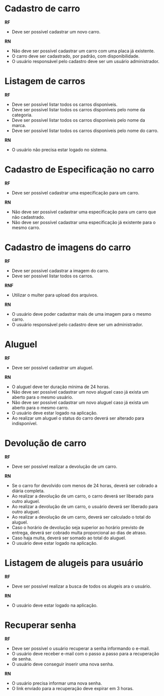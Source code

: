 # Cadastro de carro

**RF**
- Deve ser possível cadastrar um novo carro.

**RN**
- Não deve ser possível cadastrar um carro com uma placa já existente.
- O carro deve ser cadastrado, por padrão, com disponibilidade.
- O usuário responsável pelo cadastro deve ser um usuário administrador.


# Listagem de carros

**RF**
- Deve ser possível listar todos os carros disponíveis.
- Deve ser possível listar todos os carros disponíveis pelo nome da categoria.
- Deve ser possível listar todos os carros disponíveis pelo nome da marca.
- Deve ser possível listar todos os carros disponíveis pelo nome do carro.

**RN**
- O usuário não precisa estar logado no sistema.


# Cadastro de Especificação no carro

**RF**
- Deve ser possível cadastrar uma especificação para um carro.

**RN**
- Não deve ser possível cadastrar uma especificação para um carro que não cadastrado.
- Não deve ser possível cadastrar uma especificação já existente para o mesmo carro.


# Cadastro de imagens do carro

**RF**
- Deve ser possível cadastrar a imagem do carro.
- Deve ser possível listar todos os carros.

**RNF**
- Utilizar o multer para upload dos arquivos.

**RN**
- O usuário deve poder cadastrar mais de uma imagem para o mesmo carro.
- O usuário responsável pelo cadastro deve ser um administrador.


# Aluguel

**RF**
- Deve ser possível cadastrar um aluguel.

**RN**
- O aluguel deve ter duração mínima de 24 horas.
- Não deve ser possível cadastrar um novo aluguel caso já exista um aberto para o mesmo usuário.
- Não deve ser possível cadastrar um novo aluguel caso já exista um aberto para o mesmo carro.
- O usuário deve estar logado na aplicação.
- Ao realizar um aluguel o status do carro deverá ser alterado para indisponível.


# Devolução de carro

**RF**
- Deve ser possível realizar a devolução de um carro.

**RN**
- Se o carro for devolvido com menos de 24 horas, deverá ser cobrado a diária completa.
- Ao realizar a devolução de um carro, o carro deverá ser liberado para outro aluguel.
- Ao realizar a devolução de um carro, o usuário deverá ser liberado para outro aluguel.
- Ao realizar a devolução de um carro, deverá ser calculado o total do aluguel.
- Caso o horário de devolução seja superior ao horário previsto de entrega, deverá ser cobrado multa proporcional ao dias de atraso.
- Caso haja multa, deverá ser somado ao total do aluguel.
- O usuário deve estar logado na aplicação.


# Listagem de alugeis para usuário

**RF**
- Deve ser possível realizar a busca de todos os alugeis ara o usuário.

**RN**
- O usuário deve estar logado na aplicação.


# Recuperar senha

**RF**
- Deve ser possível o usuário recuperar a senha informando o e-mail.
- O usuário deve receber e-mail com o passo a passo para a recuperação de senha.
- O usuário deve conseguir inserir uma nova senha.

**RN**
- O usuário precisa informar uma nova senha.
- O link enviado para a recuperação deve expirar em 3 horas.